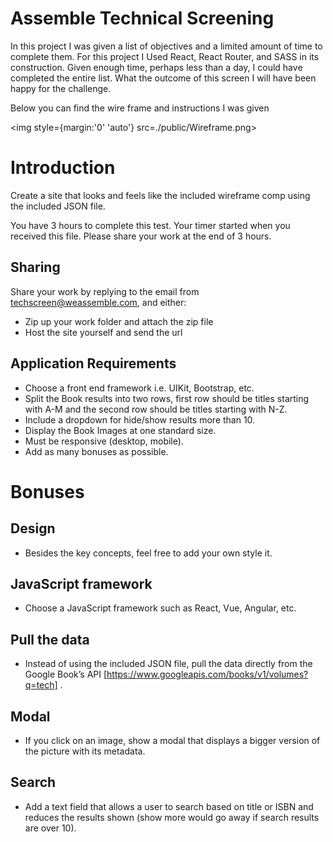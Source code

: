 
<h1 style={text-align: 'center'}>Assemble Technical Screening</h1>

<p style={margin:'0' '20%'}>In this project I was given a list of objectives and a limited amount of time to complete them. For this project I Used React, React Router, and SASS in its construction. Given enough time, perhaps less than a day, I could have completed the entire list. What the outcome of this screen I will have been happy for the challenge.</p>
<p style={margin:'0' '20%'}>Below you can find the wire frame and instructions I was given</p>

<img style={margin:'0' 'auto'} src=./public/Wireframe.png>

# Introduction
Create a site that looks and feels like the included wireframe comp using the included JSON file.  

You have 3 hours to complete this test. Your timer started when you received this file. Please share your work at the end of 3 hours.

## Sharing
Share your work by replying to the email from techscreen@weassemble.com, and either:

* Zip up your work folder and attach the zip file
* Host the site yourself and send the url

## Application Requirements
* Choose a front end framework i.e. UIKit, Bootstrap, etc.
* Split the Book results into two rows, first row should be titles starting with A-M and the second row should be titles starting with N-Z.
* Include a dropdown for hide/show results more than 10.
* Display the Book Images at one standard size.
* Must be responsive (desktop, mobile).
* Add as many bonuses as possible.
​
# Bonuses
## Design
* Besides the key concepts, feel free to add your own style it.

## JavaScript framework
* Choose a JavaScript framework such as React, Vue, Angular, etc.

## Pull the data
* Instead of using the included JSON file, pull the data directly from the Google Book’s API [https://www.googleapis.com/books/v1/volumes?q=tech] .

## Modal
* If you click on an image, show a modal that displays a bigger version of the picture with its metadata.

## Search
* Add a text field that allows a user to search based on title or ISBN and reduces the results shown (show more would go away if search results are over 10).

